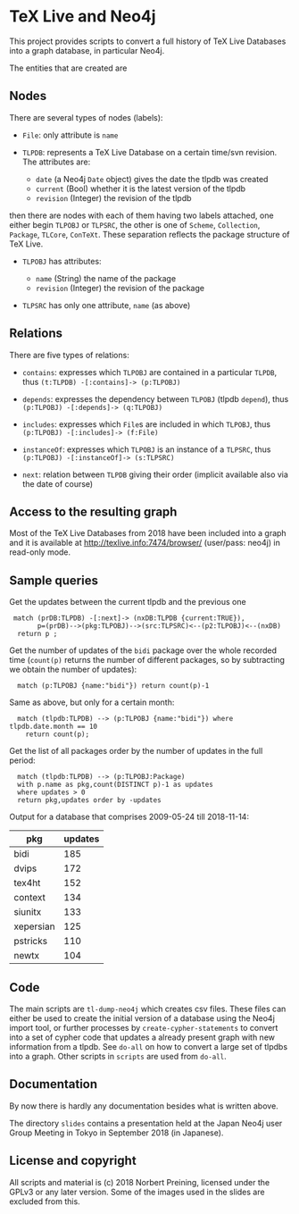 TeX Live and Neo4j
==================

This project provides scripts to convert a full history of TeX Live Databases
into a graph database, in particular Neo4j.

The entities that are created are

Nodes
-----

There are several types of nodes (labels):

  - `File`: only attribute is `name`
  - `TLPDB`: represents a TeX Live Database on a certain time/svn revision.
     The attributes are: 

     - `date` (a Neo4j `Date` object) gives the date the tlpdb was created
     - `current` (Bool) whether it is the latest version of the tlpdb
     - `revision` (Integer) the revision of the tlpdb

then there are nodes with each of them having two labels attached, one either
begin `TLPOBJ` or `TLPSRC`, the other is one of `Scheme`, `Collection`,
`Package`, `TLCore`, `ConTeXt`. These separation reflects the package structure
of TeX Live.

  - `TLPOBJ` has attributes:

    - `name` (String) the name of the package
    - `revision` (Integer) the revision of the package

  - `TLPSRC` has only one attribute, `name` (as above)

Relations
---------

There are five types of relations:

  - `contains`: expresses which `TLPOBJ` are contained in a particular `TLPDB`,
     thus `(t:TLPDB) -[:contains]-> (p:TLPOBJ)`

  - `depends`: expresses the dependency between `TLPOBJ` (tlpdb `depend`),
     thus `(p:TLPOBJ) -[:depends]-> (q:TLPOBJ)`

  - `includes`: expresses which `File`s are included in which `TLPOBJ`,
     thus `(p:TLPOBJ) -[:includes]-> (f:File)`

  - `instanceOf`: expresses which `TLPOBJ` is an instance of a `TLPSRC`,
     thus `(p:TLPOBJ) -[:instanceOf]-> (s:TLPSRC)`

  - `next`: relation between `TLPDB` giving their order (implicit available
     also via the date of course)

 
Access to the resulting graph
-----------------------------

Most of the TeX Live Databases from 2018 have been included into a graph and
it is available at http://texlive.info:7474/browser/ (user/pass: neo4j) in
read-only mode.

Sample queries
--------------

Get the updates between the current tlpdb and the previous one

```
 match (prDB:TLPDB) -[:next]-> (nxDB:TLPDB {current:TRUE}), 
       p=(prDB)-->(pkg:TLPOBJ)-->(src:TLPSRC)<--(p2:TLPOBJ)<--(nxDB) 
  return p ;
```


Get the number of updates of the `bidi` package over the whole recorded time
(`count(p)` returns the number of different packages, so by subtracting we
obtain the number of updates):

```
  match (p:TLPOBJ {name:"bidi"}) return count(p)-1
```

Same as above, but only for a certain month:

```
  match (tlpdb:TLPDB) --> (p:TLPOBJ {name:"bidi"}) where tlpdb.date.month == 10
    return count(p);
```

Get the list of all packages order by the number of updates in the full
period:

```
  match (tlpdb:TLPDB) --> (p:TLPOBJ:Package)
  with p.name as pkg,count(DISTINCT p)-1 as updates
  where updates > 0
  return pkg,updates order by -updates
```

Output for a database that comprises 2009-05-24 till 2018-11-14:

| pkg | updates |
| --- | ------- |
| bidi        | 185      |
| dvips       | 172      |
| tex4ht      | 152      |
| context     | 134      |
| siunitx     | 133      |
| xepersian   | 125      |
| pstricks    | 110      |
| newtx       | 104      |



Code
----

The main scripts are `tl-dump-neo4j` which creates csv files. These files can 
either be used to create the initial version of a database using the Neo4j
import tool, or further processes by `create-cypher-statements` to convert
into a set of cypher code that updates a already present graph with new information
from a tlpdb. See `do-all` on how to convert a large set of tlpdbs into a graph.
Other scripts in `scripts` are used from `do-all`.

Documentation
-------------

By now there is hardly any documentation besides what is written above.

The directory `slides` contains a presentation held at the Japan Neo4j user Group
Meeting in Tokyo in September 2018 (in Japanese).

License and copyright
---------------------

All scripts and material is (c) 2018  Norbert Preining, licensed under the GPLv3 
or any later version. Some of the images used in the slides are excluded from this.

